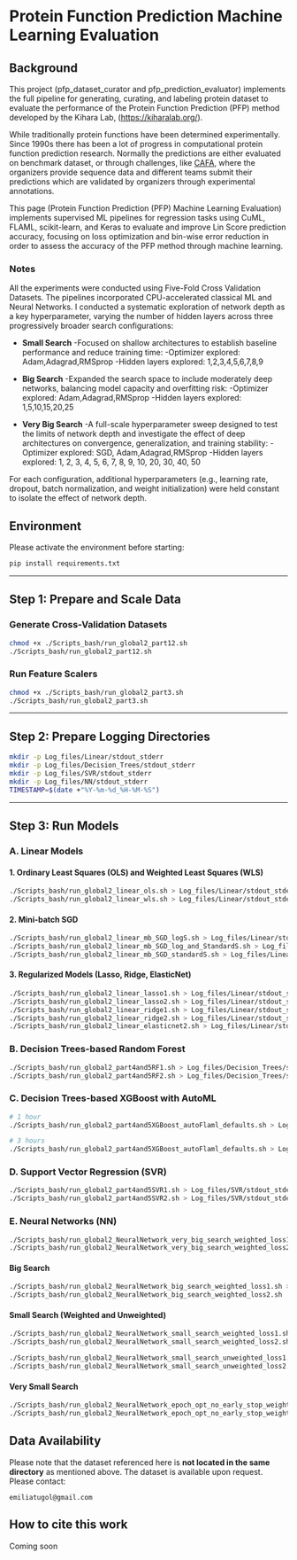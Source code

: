# Protein Function Prediction Machine Learning Evaluation

## Background
This project (pfp_dataset_curator and pfp_prediction_evaluator) implements the full pipeline for generating, curating, and labeling protein dataset to evaluate the performance of the Protein Function Prediction (PFP) method developed by the Kihara Lab, (https://kiharalab.org/). 

While traditionally protein functions have been determined experimentally. Since 1990s there has been a lot of progress in computational protein function prediction research. Normally the predictions are either evaluated on benchmark dataset, or through challenges, like [CAFA](https://biofunctionprediction.org/cafa/), where the organizers provide sequence data and different teams submit their predictions which are validated by organizers through experimental annotations.

This page (Protein Function Prediction (PFP) Machine Learning Evaluation) implements supervised ML pipelines for regression tasks using CuML, FLAML, scikit-learn, and Keras to evaluate and improve Lin Score prediction accuracy, focusing on loss optimization and bin-wise error reduction in order to assess the accuracy of the PFP method through machine learning. 

### Notes
All the experiments were conducted using Five-Fold Cross Validation Datasets. The pipelines incorporated CPU-accelerated classical ML and Neural Networks. 
I conducted a systematic exploration of network depth as a key hyperparameter, varying the number of hidden layers across three progressively broader search configurations:
- **Small Search**
-Focused on shallow architectures to establish baseline performance and reduce training time:
-Optimizer explored: Adam,Adagrad,RMSprop
-Hidden layers explored: 1,2,3,4,5,6,7,8,9

- **Big Search**
-Expanded the search space to include moderately deep networks, balancing model capacity and overfitting risk:
-Optimizer explored: Adam,Adagrad,RMSprop
-Hidden layers explored: 1,5,10,15,20,25

- **Very Big Search**
-A full-scale hyperparameter sweep designed to test the limits of network depth and investigate the effect of deep architectures on convergence, generalization, and training stability:
-Optimizer explored: SGD, Adam,Adagrad,RMSprop 
-Hidden layers explored: 1, 2, 3, 4, 5, 6, 7, 8, 9, 10, 20, 30, 40, 50

For each configuration, additional hyperparameters (e.g.,  learning rate, dropout, batch normalization, and weight initialization) were held constant to isolate the effect of network depth.

## Environment

Please activate the environment before starting:

```bash
pip install requirements.txt
```

---
## Step 1: Prepare and Scale Data

### Generate Cross-Validation Datasets

```bash
chmod +x ./Scripts_bash/run_global2_part12.sh
./Scripts_bash/run_global2_part12.sh
```

### Run Feature Scalers

```bash
chmod +x ./Scripts_bash/run_global2_part3.sh
./Scripts_bash/run_global2_part3.sh
```

---

## Step 2: Prepare Logging Directories

```bash
mkdir -p Log_files/Linear/stdout_stderr
mkdir -p Log_files/Decision_Trees/stdout_stderr
mkdir -p Log_files/SVR/stdout_stderr
mkdir -p Log_files/NN/stdout_stderr
TIMESTAMP=$(date +"%Y-%m-%d_%H-%M-%S")
```

---

## Step 3: Run Models

### A. Linear Models

#### 1. Ordinary Least Squares (OLS) and Weighted Least Squares (WLS)

```bash
./Scripts_bash/run_global2_linear_ols.sh > Log_files/Linear/stdout_stderr/global2_linear_ols_stdout${TIMESTAMP}.log 2> Log_files/Linear/stdout_stderr/global2_linear_ols_stderr${TIMESTAMP}.log
./Scripts_bash/run_global2_linear_wls.sh > Log_files/Linear/stdout_stderr/global2_linear_wls_stdout${TIMESTAMP}.log 2> Log_files/Linear/stdout_stderr/global2_linear_wls_stderr${TIMESTAMP}.log
```

#### 2. Mini-batch SGD

```bash
./Scripts_bash/run_global2_linear_mb_SGD_logS.sh > Log_files/Linear/stdout_stderr/global2_linear_mb_SGD_logS_stdout${TIMESTAMP}.log 2> Log_files/Linear/stdout_stderr/global2_linear_mb_SGD_logS_stderr${TIMESTAMP}.log
./Scripts_bash/run_global2_linear_mb_SGD_log_and_StandardS.sh > Log_files/Linear/stdout_stderr/global2_linear_mb_SGD_log_and_StandardS_stdout${TIMESTAMP}.log 2> Log_files/Linear/stdout_stderr/global2_linear_mb_SGD_log_and_StandardS_stderr${TIMESTAMP}.log
./Scripts_bash/run_global2_linear_mb_SGD_standardS.sh > Log_files/Linear/stdout_stderr/global2_linear_mb_SGD_standardS_stdout${TIMESTAMP}.log 2> Log_files/Linear/stdout_stderr/global2_linear_mb_SGD_standardS_stderr${TIMESTAMP}.log
```

#### 3. Regularized Models (Lasso, Ridge, ElasticNet)

```bash
./Scripts_bash/run_global2_linear_lasso1.sh > Log_files/Linear/stdout_stderr/global2_linear_lasso1_AlpSelect_stdout${TIMESTAMP}.log 2> Log_files/Linear/stdout_stderr/global2_linear_lasso1_AlpSelect_stderr${TIMESTAMP}.log
./Scripts_bash/run_global2_linear_lasso2.sh > Log_files/Linear/stdout_stderr/global2_linear_lasso2_PostAlpSelect_stdout${TIMESTAMP}.log 2> Log_files/Linear/stdout_stderr/global2_linear_lasso2_PostAlpSelect_stderr${TIMESTAMP}.log
./Scripts_bash/run_global2_linear_ridge1.sh > Log_files/Linear/stdout_stderr/global2_linear_ridge1_AlpSelect_stdout${TIMESTAMP}.log 2> Log_files/Linear/stdout_stderr/global2_linear_ridge1_AlpSelect_stderr${TIMESTAMP}.log
./Scripts_bash/run_global2_linear_ridge2.sh > Log_files/Linear/stdout_stderr/global2_linear_ridge2_PostAlpSelect_stdout${TIMESTAMP}.log 2> Log_files/Linear/stdout_stderr/global2_linear_ridge2_PostAlpSelect_stderr${TIMESTAMP}.log
./Scripts_bash/run_global2_linear_elasticnet2.sh > Log_files/Linear/stdout_stderr/global2_linear_elasticnet2_PostAlpSelect_stdout${TIMESTAMP}.log 2> Log_files/Linear/stdout_stderr/global2_linear_elasticnet2_PostAlpSelect_stderr${TIMESTAMP}.log
```

### B. Decision Trees-based Random Forest

```bash
./Scripts_bash/run_global2_part4and5RF1.sh > Log_files/Decision_Trees/stdout_stderr/global2_part4and5RF_B_unweighted_no_Initial_NotExpanded_292iter_stdout_${TIMESTAMP}.log 2> Log_files/Decision_Trees/stdout_stderr/global2_part4and5RF_B_unweighted_no_Initial_NotExpanded_292iter_stderr_${TIMESTAMP}.log
./Scripts_bash/run_global2_part4and5RF2.sh > Log_files/Decision_Trees/stdout_stderr/global2_part4and5RF_B_unweighted_Expanded_292iter_stdout_${TIMESTAMP}.log 2> Log_files/Decision_Trees/stdout_stderr/global2_part4and5RF_B_unweighted_Expanded_292iter_stderr_${TIMESTAMP}.log
```

### C. Decision Trees-based XGBoost with AutoML

```bash
# 1 hour
./Scripts_bash/run_global2_part4and5XGBoost_autoFlaml_defaults.sh > Log_files/Decision_Trees/stdout_stderr/global2_part4and5XGBoost_autoFlaml_B_unweighted_1hr_stdout_${TIMESTAMP}.log 2> Log_files/Decision_Trees/stdout_stderr/global2_part4and5XGBoost_autoFlaml_B_unweighted_1hr_stderr_${TIMESTAMP}.log

# 3 hours
./Scripts_bash/run_global2_part4and5XGBoost_autoFlaml_defaults.sh > Log_files/Decision_Trees/stdout_stderr/global2_part4and5XGBoost_autoFlaml_B_unweighted_3hr_stdout_${TIMESTAMP}.log 2> Log_files/Decision_Trees/stdout_stderr/global2_part4and5XGBoost_autoFlaml_B_unweighted_3hr_stderr_${TIMESTAMP}.log
```

### D. Support Vector Regression (SVR)

```bash
./Scripts_bash/run_global2_part4and5SVR1.sh > Log_files/SVR/stdout_stderr/global2_rfb_SVR1_unweighted100_stdout.log 2> Log_files/SVR/stdout_stderr/global2_rfb_SVR1_unweighted100_stderr.log
./Scripts_bash/run_global2_part4and5SVR2.sh > Log_files/SVR/stdout_stderr/global2_rfb_SVR2_unweighted_stdout.log 2> Log_files/SVR/stdout_stderr/global2_rfb_SVR2_unweighted_stderr.log
```

### E. Neural Networks (NN)

```bash
./Scripts_bash/run_global2_NeuralNetwork_very_big_search_weighted_loss1.sh > Log_files/NN/stdout_stderr/global2_very_big_search_weighted_loss1_stdout.log 2> Log_files/NN/stdout_stderr/global2_very_big_search_weighted_loss1_stderr.log
./Scripts_bash/run_global2_NeuralNetwork_very_big_search_weighted_loss2.sh
```

#### Big Search

```bash
./Scripts_bash/run_global2_NeuralNetwork_big_search_weighted_loss1.sh > Log_files/NN/stdout_stderr/global2_big_search_weighted_loss1_stdout.log 2> Log_files/NN/stdout_stderr/global2_big_search_weighted_loss1_stderr.log
./Scripts_bash/run_global2_NeuralNetwork_big_search_weighted_loss2.sh
```

#### Small Search (Weighted and Unweighted)

```bash
./Scripts_bash/run_global2_NeuralNetwork_small_search_weighted_loss1.sh > Log_files/NN/stdout_stderr/global2_small_search_weighted_loss1_stdout.log 2> Log_files/NN/stdout_stderr/global2_small_search_weighted_loss1_stderr.log
./Scripts_bash/run_global2_NeuralNetwork_small_search_weighted_loss2.sh

./Scripts_bash/run_global2_NeuralNetwork_small_search_unweighted_loss1.sh > Log_files/NN/stdout_stderr/global2_small_search_unweighted_loss1_stdout.log 2> Log_files/NN/stdout_stderr/global2_small_search_unweighted_loss1_stderr.log
./Scripts_bash/run_global2_NeuralNetwork_small_search_unweighted_loss2.sh
```

#### Very Small Search

```bash
./Scripts_bash/run_global2_NeuralNetwork_epoch_opt_no_early_stop_weighted_loss1.sh > Log_files/NN/stdout_stderr/global2_epoch_opt_no_early_stop_weighted_loss1_stdout.log 2> Log_files/NN/stdout_stderr/global2_epoch_opt_no_early_stop_weighted_loss1_stderr.log
./Scripts_bash/run_global2_NeuralNetwork_epoch_opt_no_early_stop_weighted_loss2.sh
```


## Data Availability

Please note that the dataset referenced here is **not located in the same directory** as mentioned above.
The dataset is available upon request.
Please contact:

```
emiliatugol@gmail.com
```

## How to cite this work
Coming soon
